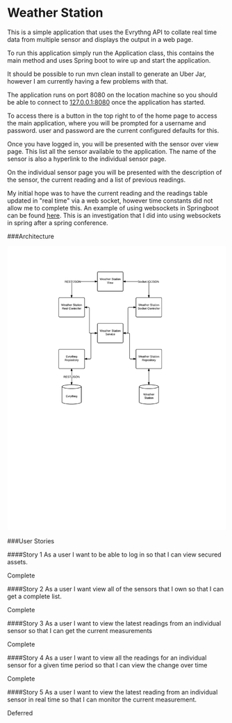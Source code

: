 Weather Station
=========

This is a simple application that uses the Evrythng API to collate real time data from multiple sensor and displays the output in a web page.

To run this application simply run the Application class, this contains the main method and uses Spring boot to wire up and start the application.
 
 It should be possible to run mvn clean install to generate an Uber Jar, however I am currently having a few problems with that.
 
 The application runs on port 8080 on the location machine so you should be able to connect to <a href="127.0.0.1:8080">127.0.0.1:8080</a> once the application has started.
 
 To access there is a button in the top right to of the home page to access the main application, where you will be prompted for a username and password. user and password are the current configured defaults for this.
 
 Once you have logged in, you will be presented with the sensor over view page. This list all the sensor available to the application. The name of the sensor is also a hyperlink to the individual sensor page.
 
 On the individual sensor page you will be presented with the description of the sensor, the current reading and a list of previous readings.
 
 My initial hope was to have the current reading and the readings table updated in "real time" via a web socket, however time constants did not allow me to complete this. An example of using websockets in Springboot can be found [here](https://github.com/mgt6/java-chat). This is an investigation that I did into using websockets in spring after a spring conference.
 
###Architecture

![Weather Station Architecture](Evrythng.png "Architecture")

###User Stories

####Story 1
As a user I want to be able to log in so that I can view secured assets.

Complete
 
####Story 2
As a user I want view all of the sensors that I own so that I can get a complete list.

Complete

####Story 3
As a user I want to view the latest readings from an individual sensor so that I can get the current measurements

Complete

####Story 4
As a user I want to view all the readings for an individual sensor for a given time period so that I can view the change over time

Complete

####Story 5
As a user I want to view the latest reading from an individual sensor in real time so that I can monitor the current measurement.

Deferred
 